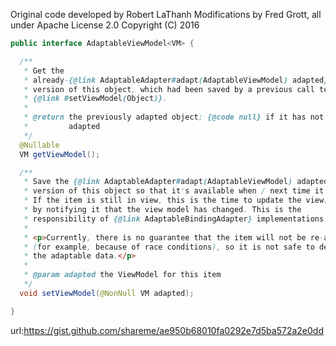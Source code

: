 Original code developed by Robert LaThanh
Modifications by Fred Grott, all under Apache License 2.0 Copyright (C) 2016

```java
public interface AdaptableViewModel<VM> {

  /**
   * Get the
   * already-{@link AdaptableAdapter#adapt(AdaptableViewModel) adapted}
   * version of this object, which had been saved by a previous call to
   * {@link #setViewModel(Object)}.
   *
   * @return the previously adapted object; {@code null} if it has not yet been
   *         adapted
   */
  @Nullable
  VM getViewModel();

  /**
   * Save the {@link AdaptableAdapter#adapt(AdaptableViewModel) adapted}
   * version of this object so that it's available when / next time it's needed.
   * If the item is still in view, this is the time to update the view; e.g.,
   * by notifying it that the view model has changed. This is the
   * responsibility of {@link AdaptableBindingAdapter} implementations.
   *
   * <p>Currently, there is no guarantee that the item will not be re-adapted
   * (for example, because of race conditions), so it is not safe to dereference
   * the adaptable data.</p>
   *
   * @param adapted the ViewModel for this item
   */
  void setViewModel(@NonNull VM adapted);

}

```

url:https://gist.github.com/shareme/ae950b68010fa0292e7d5ba572a2e0dd
